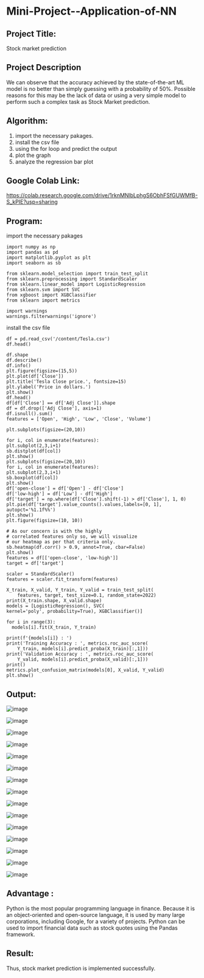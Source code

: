 # Mini-Project--Application-of-NN

## Project Title:
Stock market prediction

## Project Description 
We can observe that the accuracy achieved by the state-of-the-art ML model is no better than simply guessing with a probability of 50%.
Possible reasons for this may be the lack of data or using a very simple model to perform such a complex task as Stock Market prediction.

## Algorithm:
1. import the necessary pakages.
2. install the csv file
3. using the for loop and predict the output
4. plot the graph 
5. analyze the regression bar plot

## Google Colab Link:
https://colab.research.google.com/drive/1rknMNlbLphgS6ObhFSfGUWMfB-S_kPIE?usp=sharing

## Program:
import the necessary pakages
```
import numpy as np
import pandas as pd
import matplotlib.pyplot as plt
import seaborn as sb

from sklearn.model_selection import train_test_split
from sklearn.preprocessing import StandardScaler
from sklearn.linear_model import LogisticRegression
from sklearn.svm import SVC
from xgboost import XGBClassifier
from sklearn import metrics

import warnings
warnings.filterwarnings('ignore')
```
install the csv file
```
df = pd.read_csv('/content/Tesla.csv')
df.head()
```
```
df.shape
df.describe()
df.info()
plt.figure(figsize=(15,5))
plt.plot(df['Close'])
plt.title('Tesla Close price.', fontsize=15)
plt.ylabel('Price in dollars.')
plt.show()
df.head()
df[df['Close'] == df['Adj Close']].shape
df = df.drop(['Adj Close'], axis=1)
df.isnull().sum()
features = ['Open', 'High', 'Low', 'Close', 'Volume']

plt.subplots(figsize=(20,10))

for i, col in enumerate(features):
plt.subplot(2,3,i+1)
sb.distplot(df[col])
plt.show()
plt.subplots(figsize=(20,10))
for i, col in enumerate(features):
plt.subplot(2,3,i+1)
sb.boxplot(df[col])
plt.show()
df['open-close'] = df['Open'] - df['Close']
df['low-high'] = df['Low'] - df['High']
df['target'] = np.where(df['Close'].shift(-1) > df['Close'], 1, 0)
plt.pie(df['target'].value_counts().values,labels=[0, 1], autopct='%1.1f%%')
plt.show()
plt.figure(figsize=(10, 10))

# As our concern is with the highly
# correlated features only so, we will visualize
# our heatmap as per that criteria only.
sb.heatmap(df.corr() > 0.9, annot=True, cbar=False)
plt.show()
features = df[['open-close', 'low-high']]
target = df['target']

scaler = StandardScaler()
features = scaler.fit_transform(features)

X_train, X_valid, Y_train, Y_valid = train_test_split(
	features, target, test_size=0.1, random_state=2022)
print(X_train.shape, X_valid.shape)
models = [LogisticRegression(), SVC(
kernel='poly', probability=True), XGBClassifier()]

for i in range(3):
  models[i].fit(X_train, Y_train)

print(f'{models[i]} : ')
print('Training Accuracy : ', metrics.roc_auc_score(
	Y_train, models[i].predict_proba(X_train)[:,1]))
print('Validation Accuracy : ', metrics.roc_auc_score(
	Y_valid, models[i].predict_proba(X_valid)[:,1]))
print()
metrics.plot_confusion_matrix(models[0], X_valid, Y_valid)
plt.show()

```
## Output:
![image](https://user-images.githubusercontent.com/93427278/205438173-9196c1d9-d1fa-4e74-b266-d23fee3401bd.png)




![image](https://user-images.githubusercontent.com/93427278/205438196-596a76e9-86c8-47ea-8187-c13564263d45.png)





![image](https://user-images.githubusercontent.com/93427278/205438259-95f88ec2-b61e-4716-b1da-8b05c0d3b0e3.png)





![image](https://user-images.githubusercontent.com/93427278/205438320-23d2e985-9b69-4df8-b772-75fbe0922d7c.png)




![image](https://user-images.githubusercontent.com/93427278/205438359-9d418e17-b3dc-49ed-bc45-eb1c819d6006.png)





![image](https://user-images.githubusercontent.com/93427278/205438384-d878e425-d958-4533-9cb7-c993fb6604ae.png)






![image](https://user-images.githubusercontent.com/93427278/205438400-6ad9ce27-78a6-413c-a283-965f5d39890b.png)






![image](https://user-images.githubusercontent.com/93427278/205438546-e1d94bc0-c469-4934-bb74-dac982f57320.png)





![image](https://user-images.githubusercontent.com/93427278/205438568-19925be5-6105-4027-9474-f1d3942f4aaa.png)






![image](https://user-images.githubusercontent.com/93427278/205438602-710361e2-22ab-4c92-a7c2-1b107e6820ed.png)






![image](https://user-images.githubusercontent.com/93427278/205438690-1e1ae744-67a8-40c0-a1e4-6b897732cbbc.png)






![image](https://user-images.githubusercontent.com/93427278/205438720-4a2f6508-2079-43dd-be33-5190caeccf53.png)





![image](https://user-images.githubusercontent.com/93427278/205438746-790653fa-ec49-4be9-bb90-fccba9a60cc0.png)






![image](https://user-images.githubusercontent.com/93427278/205438768-4365e122-bef2-42d8-9afc-73ee968b9d94.png)






![image](https://user-images.githubusercontent.com/93427278/205438796-b2e22e65-0ebe-4a05-8524-4b38f86c26e9.png)



## Advantage :
Python is the most popular programming language in finance. 
Because it is an object-oriented and open-source language, it is used by many large corporations,
including Google, for a variety of projects. Python can be used to import financial data such as
stock quotes using the Pandas framework.

## Result:
Thus, stock market prediction is implemented successfully.

